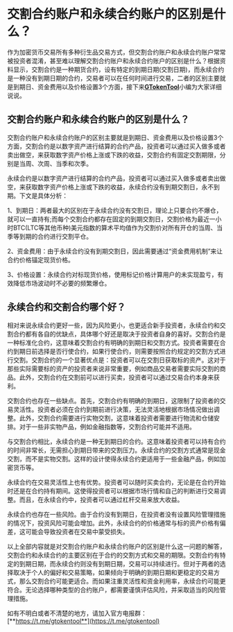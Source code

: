# 交割合约账户和永续合约账户的区别是什么？

作为加密货币交易所有多种衍生品交易方式，但交割合约账户和永续合约账户常常被投资者混淆，甚至难以理解交割合约账户和永续合约账户的区别是什么？根据资料显示，交割合约是一种期货合约，设有特定的到期日期(交割日期)，而永续合约是一种没有到期日期的合约，交易者可以在任何时间进行交易，二者的区别主要就是到期日、资金费用以及价格设置3个方面，接下来[**GTokenTool**](https://docs.gtokentool.com)小编为大家详细说说。

## 交割合约账户和永续合约账户的区别是什么？

交割合约账户和永续合约账户的区别主要就是到期日、资金费用以及价格设置3个方面，交割合约是以数字资产进行结算的合约产品，投资者可以通过买入做多或者卖出做空，来获取数字资产价格上涨或下跌的收益，交割合约有固定交割期限，分别是当周、次周、当季和次季。

永续合约是以数字资产进行结算的合约产品，投资者可以通过买入做多或者卖出做空，来获取数字资产价格上涨或下跌的收益，永续合约没有到期交割日，永不到期。下文是具体分析：

1、到期日：两者最大的区别在于永续合约没有交割日，理论上只要合约不爆仓，就可以一直持有;而每个交割合约都存在固定的到期交割日，交割价格为最近一小时BTC(LTC等其他币种)美元指数的算术平均值作为交割价对所有开仓的当周、当季等到期的合约进行交割平仓。

2、资金费用：由于永续合约没有到期交割日，因此需要通过“资金费用机制”来让合约价格锚定现货价格。

3、价格设置：永续合约对标现货价格，使用标记价格计算用户的未实现盈亏，有效降低市场波动时不必要的频繁爆仓。

## 永续合约和交割合约哪个好？

相对来说永续合约更好一些，因为风险更小，也更适合新手投资者，永续合约和交割合约都有各自的优缺点，具体哪个好还是取决于投资者自身的喜好。交割合约是一种标准化合约，这意味着交割合约有明确的到期日和交割方式。投资者需要在合约到期日前选择是否行使合约，如果行使合约，则需要按照合约规定的交割方式进行交割。交割合约的一个显著优点是：投资者可以在交割日获取标的资产。这对于那些实际需要标的资产的投资者来说非常重要，例如商品交易者需要实际交割的商品。此外，交割合约在交割前可以进行买卖，投资者可以通过交易合约本身来获利。

交割合约也存在一些缺点。首先，交割合约有明确的到期日，这限制了投资者的交易灵活性。投资者必须在合约到期前进行决策，无法灵活地根据市场情况做出调整。此外，交割合约需要进行实物交割，这意味着投资者需要进行物流和仓储安排。对于一些非实物产品，例如金融指数等，交割合约可能并不适用。

与交割合约相比，永续合约是一种无到期日的合约。这意味着投资者可以持有合约的时间非常长，无需担心到期日带来的交割压力。永续合约的交割方式通常是现金交割，而不是实物交割。这样的设计使得永续合约更适用于一些金融产品，例如加密货币等。

永续合约在交易灵活性上也有优势。投资者可以随时买卖合约，无论是在合约开始时还是在合约持有期间。这使得投资者可以根据市场行情和自己的判断进行交易调整。而且，在永续合约中，投资者可以通过杠杆交易来放大收益。

永续合约也存在一些风险。由于合约没有到期日，在投资者没有设置风险管理措施的情况下，投资风险可能会增加。此外，永续合约的价格通常与标的资产价格有偏差，这可能会导致投资者在交易中蒙受损失。

以上全部内容就是对交割合约账户和永续合约账户的区别是什么这一问题的解答，交割合约和永续合约的主要区别在于合约的交割方式和交易的期限。交割合约有特定的到期日期，而永续合约则没有到期日期，交易可以持续进行。但对于两者的选择取决于个人的偏好和交易策略，如果倾向于明确的到期日期和更稳定的交易方式，那么交割合约可能更适合。而如果注重灵活性和资金利用率，永续合约可能更符合。无论选择哪种类型的合约账户，都需要谨慎评估风险，并采取适当的风险管理措施。

如有不明白或者不清楚的地方，请加入官方电报群：[**https://t.me/gtokentool**](https://t.me/gtokentool)

